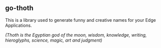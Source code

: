 ## go-thoth

This is a library used to generate funny and creative names for your Edge Applications. 

<em> (Thoth is the Egyptian god of the moon, wisdom, knowledge, writing, hieroglyphs, science, magic, art and judgment) </em>